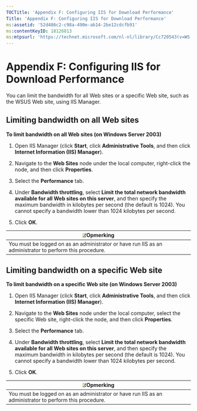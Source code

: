 ```yaml
---
TOCTitle: 'Appendix F: Configuring IIS for Download Performance'
Title: 'Appendix F: Configuring IIS for Download Performance'
ms:assetid: '52d486c2-c98a-490e-ab14-2be12cdcfb91'
ms:contentKeyID: 18126813
ms:mtpsurl: 'https://technet.microsoft.com/nl-nl/library/Cc720543(v=WS.10)'
---
```


Appendix F: Configuring IIS for Download Performance
====================================================

You can limit the bandwidth for all Web sites or a specific Web site, such as the WSUS Web site, using IIS Manager.

Limiting bandwidth on all Web sites
-----------------------------------

**To limit bandwidth on all Web sites (on Windows Server 2003)**
1.  Open IIS Manager (click **Start**, click **Administrative Tools**, and then click **Internet Information (IIS) Manager**).

2.  Navigate to the **Web Sites** node under the local computer, right-click the node, and then click **Properties**.

3.  Select the **Performance** tab.

4.  Under **Bandwidth throttling**, select **Limit the total network bandwidth available for all Web sites on this server**, and then specify the maximum bandwidth in kilobytes per second (the default is 1024). You cannot specify a bandwidth lower than 1024 kilobytes per second.

5.  Click **OK**.

| ![](/security-updates/images/Cc720543.note(WS.10).gif)Opmerking                               |
|----------------------------------------------------------------------------------------------------------|
| You must be logged on as an administrator or have run IIS as an administrator to perform this procedure. |

Limiting bandwidth on a specific Web site
-----------------------------------------

**To limit bandwidth on a specific Web site (on Windows Server 2003)**
1.  Open IIS Manager (click **Start**, click **Administrative Tools**, and then click **Internet Information (IIS) Manager**).

2.  Navigate to the **Web Sites** node under the local computer, select the specific Web site, right-click the node, and then click **Properties**.

3.  Select the **Performance** tab.

4.  Under **Bandwidth throttling**, select **Limit the total network bandwidth available for all Web sites on this server**, and then specify the maximum bandwidth in kilobytes per second (the default is 1024). You cannot specify a bandwidth lower than 1024 kilobytes per second.

5.  Click **OK**.

| ![](/security-updates/images/Cc720543.note(WS.10).gif)Opmerking                               |
|----------------------------------------------------------------------------------------------------------|
| You must be logged on as an administrator or have run IIS as an administrator to perform this procedure. |

